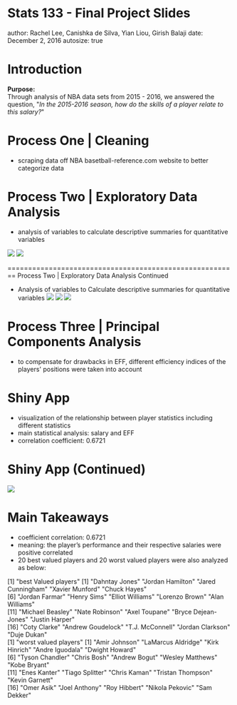 Stats 133 - Final Project Slides
========================================================
author: Rachel Lee, Canishka de Silva, Yian Liou, Girish Balaji
date: December 2, 2016
autosize: true

Introduction
========================================================

**Purpose:**  
Through analysis of NBA data sets from 2015 - 2016, we answered the question, "*In the 2015-2016 season, how do the skills of a player relate to this salary?*"

Process One | Cleaning
========================================================

- scraping data off NBA basetball-reference.com website to better categorize data



Process Two | Exploratory Data Analysis
========================================================

- analysis of variables to calculate descriptive summaries for quantitative variables 

![](positioncode.png)
![](position.png)


========================================================
Process Two | Exploratory Data Analysis Continued
- Analysis of variables to Calculate descriptive summaries for quantitative variables
![](salarycode.png)
![](salaries.png)
![](salaries1.png)

Process Three | Principal Components Analysis
========================================================

- to compensate for drawbacks in EFF, different efficiency indices of the players' positions were taken into account



Shiny App 
========================================================

- visualization of the relationship between player statistics including different statistics
- main statistical analysis: salary and EFF 
- correlation coefficient: 0.6721

Shiny App (Continued)
========================================================
![](shinyapp-stat.png)

Main Takeaways
========================================================

- coefficient correlation: 0.6721
- meaning: the player’s performance and their respective salaries were positive correlated
- 20 best valued players and 20 worst valued players were also analyzed as below:

[1] "best Valued players"
 [1] "Dahntay Jones"      "Jordan Hamilton"    "Jared Cunningham"   "Xavier Munford"     "Chuck Hayes"       
 [6] "Jordan Farmar"      "Henry Sims"         "Elliot Williams"    "Lorenzo Brown"      "Alan Williams"     
[11] "Michael Beasley"    "Nate Robinson"      "Axel Toupane"       "Bryce Dejean-Jones" "Justin Harper"     
[16] "Coty Clarke"        "Andrew Goudelock"   "T.J. McConnell"     "Jordan Clarkson"    "Duje Dukan"        
[1] "worst valued players"
 [1] "Amir Johnson"      "LaMarcus Aldridge" "Kirk Hinrich"      "Andre Iguodala"    "Dwight Howard"    
 [6] "Tyson Chandler"    "Chris Bosh"        "Andrew Bogut"      "Wesley Matthews"   "Kobe Bryant"      
[11] "Enes Kanter"       "Tiago Splitter"    "Chris Kaman"       "Tristan Thompson"  "Kevin Garnett"    
[16] "Omer Asik"         "Joel Anthony"      "Roy Hibbert"       "Nikola Pekovic"    "Sam Dekker"     
